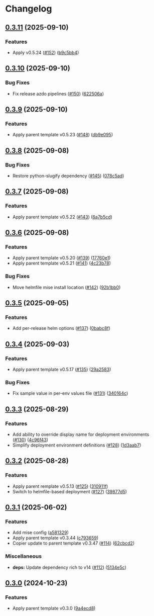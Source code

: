 # Changelog

## [0.3.11](https://github.com/natescherer/postmodern-helm-deploy-copiertemplate/compare/v0.3.10...v0.3.11) (2025-09-10)


### Features

* Apply v0.5.24 ([#152](https://github.com/natescherer/postmodern-helm-deploy-copiertemplate/issues/152)) ([b9c5bb4](https://github.com/natescherer/postmodern-helm-deploy-copiertemplate/commit/b9c5bb4d7ba725fcbc59836d3cd0cddb29a0b84c))

## [0.3.10](https://github.com/natescherer/postmodern-helm-deploy-copiertemplate/compare/v0.3.9...v0.3.10) (2025-09-10)


### Bug Fixes

* Fix release azdo pipelines ([#150](https://github.com/natescherer/postmodern-helm-deploy-copiertemplate/issues/150)) ([622506a](https://github.com/natescherer/postmodern-helm-deploy-copiertemplate/commit/622506aed483ace3c6aeeb63d4b3d680a9053c6e))

## [0.3.9](https://github.com/natescherer/postmodern-helm-deploy-copiertemplate/compare/v0.3.8...v0.3.9) (2025-09-10)


### Features

* Apply parent template v0.5.23 ([#148](https://github.com/natescherer/postmodern-helm-deploy-copiertemplate/issues/148)) ([db9e095](https://github.com/natescherer/postmodern-helm-deploy-copiertemplate/commit/db9e095af895e88d520d4c9ae4eb4505503d6ce5))

## [0.3.8](https://github.com/natescherer/postmodern-helm-deploy-copiertemplate/compare/v0.3.7...v0.3.8) (2025-09-08)


### Bug Fixes

* Restore python-slugify dependency ([#145](https://github.com/natescherer/postmodern-helm-deploy-copiertemplate/issues/145)) ([078c5ad](https://github.com/natescherer/postmodern-helm-deploy-copiertemplate/commit/078c5adb8d426952301ab2103ed39f24c5961878))

## [0.3.7](https://github.com/natescherer/postmodern-helm-deploy-copiertemplate/compare/v0.3.6...v0.3.7) (2025-09-08)


### Features

* Apply parent template v0.5.22 ([#143](https://github.com/natescherer/postmodern-helm-deploy-copiertemplate/issues/143)) ([6a7b5cd](https://github.com/natescherer/postmodern-helm-deploy-copiertemplate/commit/6a7b5cd8f8a756ace5f9b80ed038a5a427813ff2))

## [0.3.6](https://github.com/natescherer/postmodern-helm-deploy-copiertemplate/compare/v0.3.5...v0.3.6) (2025-09-08)


### Features

* Apply parent template v0.5.20 ([#139](https://github.com/natescherer/postmodern-helm-deploy-copiertemplate/issues/139)) ([17760e1](https://github.com/natescherer/postmodern-helm-deploy-copiertemplate/commit/17760e1490e3157692fa30cbfeb4b30c930a15d6))
* Apply parent template v0.5.21 ([#141](https://github.com/natescherer/postmodern-helm-deploy-copiertemplate/issues/141)) ([4c23b78](https://github.com/natescherer/postmodern-helm-deploy-copiertemplate/commit/4c23b7899f18cb0d11a0f5648f76cec3f883a653))


### Bug Fixes

* Move helmfile mise install location ([#142](https://github.com/natescherer/postmodern-helm-deploy-copiertemplate/issues/142)) ([92b1bb0](https://github.com/natescherer/postmodern-helm-deploy-copiertemplate/commit/92b1bb034cf3de369920753e23234607f2727c03))

## [0.3.5](https://github.com/natescherer/postmodern-helm-deploy-copiertemplate/compare/v0.3.4...v0.3.5) (2025-09-05)


### Features

* Add per-release helm options ([#137](https://github.com/natescherer/postmodern-helm-deploy-copiertemplate/issues/137)) ([0babc8f](https://github.com/natescherer/postmodern-helm-deploy-copiertemplate/commit/0babc8feed0d76812efb2db18b76a5326bc75c04))

## [0.3.4](https://github.com/natescherer/postmodern-helm-deploy-copiertemplate/compare/v0.3.3...v0.3.4) (2025-09-03)


### Features

* Apply parent template v0.5.17 ([#135](https://github.com/natescherer/postmodern-helm-deploy-copiertemplate/issues/135)) ([29a2583](https://github.com/natescherer/postmodern-helm-deploy-copiertemplate/commit/29a2583eeed14386766d3dfc073941bf4a2e5028))


### Bug Fixes

* Fix sample value in per-env values file ([#131](https://github.com/natescherer/postmodern-helm-deploy-copiertemplate/issues/131)) ([340164c](https://github.com/natescherer/postmodern-helm-deploy-copiertemplate/commit/340164cff3abe7c58f49faa000d3e52e910acab3))

## [0.3.3](https://github.com/natescherer/postmodern-helm-deploy-copiertemplate/compare/v0.3.2...v0.3.3) (2025-08-29)


### Features

* Add ability to override display name for deployment environments ([#130](https://github.com/natescherer/postmodern-helm-deploy-copiertemplate/issues/130)) ([4c96f43](https://github.com/natescherer/postmodern-helm-deploy-copiertemplate/commit/4c96f436a344f8b9bee20bb2c7f024be99536c0b))
* Simplify deployment environment definitions ([#128](https://github.com/natescherer/postmodern-helm-deploy-copiertemplate/issues/128)) ([1d3aab7](https://github.com/natescherer/postmodern-helm-deploy-copiertemplate/commit/1d3aab7808fd0ad33053f5b6e612ba16e98695a6))

## [0.3.2](https://github.com/natescherer/postmodern-helm-deploy-copiertemplate/compare/v0.3.1...v0.3.2) (2025-08-28)


### Features

* Apply parent remplate v0.5.13 ([#125](https://github.com/natescherer/postmodern-helm-deploy-copiertemplate/issues/125)) ([310911f](https://github.com/natescherer/postmodern-helm-deploy-copiertemplate/commit/310911fced971c93e82933fc1a8e3fb29343c575))
* Switch to helmfile-based deployment ([#127](https://github.com/natescherer/postmodern-helm-deploy-copiertemplate/issues/127)) ([39877d5](https://github.com/natescherer/postmodern-helm-deploy-copiertemplate/commit/39877d518c22df9efece456fee7db0b10adc8ce3))

## [0.3.1](https://github.com/natescherer/postmodern-helm-deploy-copiertemplate/compare/v0.3.0...v0.3.1) (2025-06-02)


### Features

* Add mise config ([a581329](https://github.com/natescherer/postmodern-helm-deploy-copiertemplate/commit/a5813292775c44776b04af10ece3153fcdaa747c))
* Apply parent template v0.3.44 ([c793659](https://github.com/natescherer/postmodern-helm-deploy-copiertemplate/commit/c793659ff2ddeb219be959fd56c293a3e079c34b))
* Copier update to parent template v0.3.47 ([#114](https://github.com/natescherer/postmodern-helm-deploy-copiertemplate/issues/114)) ([62cbcd2](https://github.com/natescherer/postmodern-helm-deploy-copiertemplate/commit/62cbcd24e06961b01679a9c093c2f7490dc26f25))


### Miscellaneous

* **deps:** Update dependency rich to v14 ([#112](https://github.com/natescherer/postmodern-helm-deploy-copiertemplate/issues/112)) ([5134e5c](https://github.com/natescherer/postmodern-helm-deploy-copiertemplate/commit/5134e5c31ea213568a3ec7fbdcfbe84187e7dfb6))

## [0.3.0](https://github.com/natescherer/postmodern-helm-deploy-copiertemplate/compare/v0.2.13...v0.3.0) (2024-10-23)


### Features

* Apply parent template v0.3.0 ([9a4ecd8](https://github.com/natescherer/postmodern-helm-deploy-copiertemplate/commit/9a4ecd8a3cfd742f5b11c7f769c10aed1d4c8d54))
